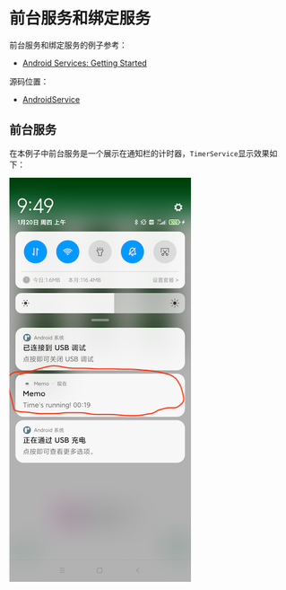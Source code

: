 # 前台服务和绑定服务

前台服务和绑定服务的例子参考：

+ [Android Services: Getting Started](https://www.raywenderlich.com/20123726-android-services-getting-started)

源码位置：

+ [AndroidService](https://github.com/winfredzen/Android-Basic/tree/master/%E5%9F%BA%E7%A1%80%E7%9F%A5%E8%AF%86/code/AndroidService)



## 前台服务

在本例子中前台服务是一个展示在通知栏的计时器，`TimerService`显示效果如下：

![074](https://github.com/winfredzen/Android-Basic/blob/master/基础知识/images/074.png)







































